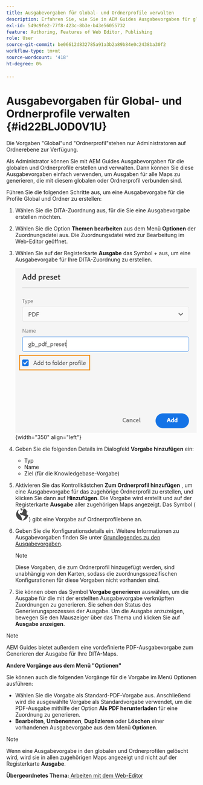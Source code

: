 ```yaml
---
title: Ausgabevorgaben für Global- und Ordnerprofile verwalten
description: Erfahren Sie, wie Sie in AEM Guides Ausgabevorgaben für globale Profile und Ordnerprofile erstellen, bearbeiten, umbenennen, duplizieren und löschen.
exl-id: 549c9fe2-77f8-423c-8b3e-b43e56055732
feature: Authoring, Features of Web Editor, Publishing
role: User
source-git-commit: be06612d832785a91a3b2a89b84e0c2438ba30f2
workflow-type: tm+mt
source-wordcount: '418'
ht-degree: 0%

---
```


# Ausgabevorgaben für Global- und Ordnerprofile verwalten {#id22BLJ0D0V1U}

Die Vorgaben &quot;Global&quot;und &quot;Ordnerprofil&quot;stehen nur Administratoren auf Ordnerebene zur Verfügung.

Als Administrator können Sie mit AEM Guides Ausgabevorgaben für die globalen und Ordnerprofile erstellen und verwalten. Dann können Sie diese Ausgabevorgaben einfach verwenden, um Ausgaben für alle Maps zu generieren, die mit diesem globalen oder Ordnerprofil verbunden sind.

Führen Sie die folgenden Schritte aus, um eine Ausgabevorgabe für die Profile Global und Ordner zu erstellen:

1. Wählen Sie die DITA-Zuordnung aus, für die Sie eine Ausgabevorgabe erstellen möchten.
1. Wählen Sie die Option **Themen bearbeiten** aus dem Menü **Optionen** der Zuordnungsdatei aus. Die Zuordnungsdatei wird zur Bearbeitung im Web-Editor geöffnet.
1. Wählen Sie auf der Registerkarte **Ausgabe** das Symbol + aus, um eine Ausgabevorgabe für Ihre DITA-Zuordnung zu erstellen.

   ![](images/add-global-output-preset.png){width="350" align="left"}

1. Geben Sie die folgenden Details im Dialogfeld **Vorgabe hinzufügen** ein:
   - Typ
   - Name
   - Ziel \(für die Knowledgebase-Vorgabe\)
1. Aktivieren Sie das Kontrollkästchen **Zum Ordnerprofil hinzufügen** , um eine Ausgabevorgabe für das zugehörige Ordnerprofil zu erstellen, und klicken Sie dann auf **Hinzufügen**. Die Vorgabe wird erstellt und auf der Registerkarte **Ausgabe** aller zugehörigen Maps angezeigt. Das Symbol \( ![](images/global-preset-icon.svg)\) gibt eine Vorgabe auf Ordnerprofilebene an.
1. Geben Sie die Konfigurationsdetails ein. Weitere Informationen zu Ausgabevorgaben finden Sie unter [Grundlegendes zu den Ausgabevorgaben](./generate-output-understand-presets.md).

   >[!NOTE]
   >
   > Diese Vorgaben, die zum Ordnerprofil hinzugefügt werden, sind unabhängig von den Karten, sodass die zuordnungsspezifischen Konfigurationen für diese Vorgaben nicht vorhanden sind.

1. Sie können oben das Symbol **Vorgabe generieren** auswählen, um die Ausgabe für die mit der erstellten Ausgabevorgabe verknüpften Zuordnungen zu generieren. Sie sehen den Status des Generierungsprozesses der Ausgabe. Um die Ausgabe anzuzeigen, bewegen Sie den Mauszeiger über das Thema und klicken Sie auf **Ausgabe anzeigen**.

>[!NOTE]
>
> AEM Guides bietet außerdem eine vordefinierte PDF-Ausgabevorgabe zum Generieren der Ausgabe für Ihre DITA-Maps.

**Andere Vorgänge aus dem Menü &quot;Optionen&quot;**

Sie können auch die folgenden Vorgänge für die Vorgabe im Menü Optionen ausführen:

- Wählen Sie die Vorgabe als Standard-PDF-Vorgabe aus. Anschließend wird die ausgewählte Vorgabe als Standardvorgabe verwendet, um die PDF-Ausgabe mithilfe der Option **Als PDF herunterladen** für eine Zuordnung zu generieren.
- **Bearbeiten**, **Umbenennen**, **Duplizieren** oder **Löschen** einer vorhandenen Ausgabevorgabe aus dem Menü **Optionen**.

>[!NOTE]
>
> Wenn eine Ausgabevorgabe in den globalen und Ordnerprofilen gelöscht wird, wird sie in allen zugehörigen Maps angezeigt und nicht auf der Registerkarte **Ausgabe**.

**Übergeordnetes Thema:**[ Arbeiten mit dem Web-Editor](web-editor.md)
